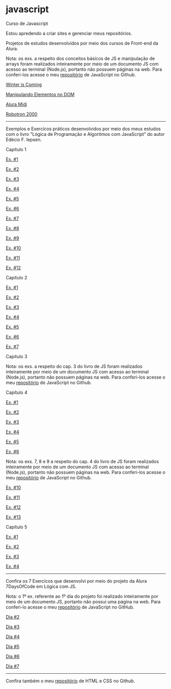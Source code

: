 # javascript
 Curso de Javascript

 Estou apredendo a criar sites e gerenciar meus repositórios.

 Projetos de estudos desenvolvidos por meio dos cursos de Front-end da Alura.

 <p>Nota: os exs. a respeito dos conceitos básicos de JS e manipulação de arrays foram realizados inteiramente por meio de um documento JS com acesso ao terminal (Node.js), portanto não possuem páginas na web. Para conferi-los acesse o meu <a href="https://github.com/Matheus-Pombeiro/javascript">repositório</a> de JavaScript no Github.</p>

 <a href="https://matheus-pombeiro.github.io/javascript/winter-is-coming/index.html">Winter is Coming</a>

 <a href="https://matheus-pombeiro.github.io/javascript/manipulando-elementos-dom/index.html">Manipulando Elementos no DOM</a>

 <a href="https://matheus-pombeiro.github.io/javascript/alura-midi/index.html">Alura Midi</a>

 <a href="https://matheus-pombeiro.github.io/javascript/robotron-2000/index.html">Robotron 2000</a>

 <hr>

 Exemplos e Exercícos práticos desenvolvidos por meio dos meus estudos com o livro "Lógica de Programação e Algoritmos com JavaScript" do autor Edécio F. Iepsen.

 <p>Capítulo 1</p>

 <a href="https://matheus-pombeiro.github.io/javascript/livrojs/cap1/ex1-1/index.html">Ex. #1</a>

 <a href="https://matheus-pombeiro.github.io/javascript/livrojs/cap1/ex1-2/index.html">Ex. #2</a>

 <a href="https://matheus-pombeiro.github.io/javascript/livrojs/cap1/ex1-3/index.html">Ex. #3</a>

 <a href="https://matheus-pombeiro.github.io/javascript/livrojs/cap1/ex1-4/index.html">Ex. #4</a>

 <a href="https://matheus-pombeiro.github.io/javascript/livrojs/cap1/ex1-5/index.html">Ex. #5</a>

 <a href="https://matheus-pombeiro.github.io/javascript/livrojs/cap1/ex1-6/index.html">Ex. #6</a>

 <a href="https://matheus-pombeiro.github.io/javascript/livrojs/cap1/ex1-7/index.html">Ex. #7</a>

 <a href="https://matheus-pombeiro.github.io/javascript/livrojs/cap1/ex1-8/index.html">Ex. #8</a>

 <a href="https://matheus-pombeiro.github.io/javascript/livrojs/cap1/ex1-9/index.html">Ex. #9</a>

 <a href="https://matheus-pombeiro.github.io/javascript/livrojs/cap1/ex1-10/index.html">Ex. #10</a>

 <a href="https://matheus-pombeiro.github.io/javascript/livrojs/cap1/ex1-11/index.html">Ex. #11</a>

 <a href="https://matheus-pombeiro.github.io/javascript/livrojs/cap1/ex1-12/index.html">Ex. #12</a>

 <p>Capítulo 2</p>

 <a href="https://matheus-pombeiro.github.io/javascript/livrojs/cap2/ex2-1/index.html">Ex. #1</a>

 <a href="https://matheus-pombeiro.github.io/javascript/livrojs/cap2/ex2-2/index.html">Ex. #2</a>

 <a href="https://matheus-pombeiro.github.io/javascript/livrojs/cap2/ex2-3/index.html">Ex. #3</a>

 <a href="https://matheus-pombeiro.github.io/javascript/livrojs/cap2/ex2-4/index.html">Ex. #4</a>

 <a href="https://matheus-pombeiro.github.io/javascript/livrojs/cap2/ex2-5/index.html">Ex. #5</a>

 <a href="https://matheus-pombeiro.github.io/javascript/livrojs/cap2/ex2-6/index.html">Ex. #6</a>

 <a href="https://matheus-pombeiro.github.io/javascript/livrojs/cap2/ex2-7/index.html">Ex. #7</a>

 <p>Capítulo 3</p>

 <p>Nota: os exs. a respeito do cap. 3 do livro de JS foram realizados inteiramente por meio de um documento JS com acesso ao terminal (Node.js), portanto não possuem páginas na web. Para conferi-los acesse o meu <a href="https://github.com/Matheus-Pombeiro/javascript">repositório</a> de JavaScript no Github.</p>

 <p>Capítulo 4</p>

 <a href="https://matheus-pombeiro.github.io/javascript/livrojs/cap4/ex4-1/index.html">Ex. #1</a>

 <a href="https://matheus-pombeiro.github.io/javascript/livrojs/cap4/ex4-2/index.html">Ex. #2</a>

 <a href="https://matheus-pombeiro.github.io/javascript/livrojs/cap4/ex4-3/index.html">Ex. #3</a>

 <a href="https://matheus-pombeiro.github.io/javascript/livrojs/cap4/ex4-4/index.html">Ex. #4</a>

 <a href="https://matheus-pombeiro.github.io/javascript/livrojs/cap4/ex4-5/index.html">Ex. #5</a>

 <a href="https://matheus-pombeiro.github.io/javascript/livrojs/cap4/ex4-6/index.html">Ex. #6</a>

 <p>Nota: os exs. 7, 8 e 9 a respeito do cap. 4 do livro de JS foram realizados inteiramente por meio de um documento JS com acesso ao terminal (Node.js), portanto não possuem páginas na web. Para conferi-los acesse o meu <a href="https://github.com/Matheus-Pombeiro/javascript">repositório</a> de JavaScript no Github.</p>

 <a href="https://matheus-pombeiro.github.io/javascript/livrojs/cap4/ex4-10/index.html">Ex. #10</a>

 <a href="https://matheus-pombeiro.github.io/javascript/livrojs/cap4/ex4-11/index.html">Ex. #11</a>

 <a href="https://matheus-pombeiro.github.io/javascript/livrojs/cap4/ex4-12/index.html">Ex. #12</a>

 <a href="https://matheus-pombeiro.github.io/javascript/livrojs/cap4/ex4-13/index.html">Ex. #13</a>

 <p>Capítulo 5</p>
 
 <a href="https://matheus-pombeiro.github.io/javascript/livrojs/cap5/ex5-1/index.html">Ex. #1</a>

 <a href="https://matheus-pombeiro.github.io/javascript/livrojs/cap5/ex5-2/index.html">Ex. #2</a>

 <a href="https://matheus-pombeiro.github.io/javascript/livrojs/cap5/ex5-3/index.html">Ex. #3</a>

 <a href="https://matheus-pombeiro.github.io/javascript/livrojs/cap5/ex5-4/index.html">Ex. #4</a>
 
 <hr>

 Confira os 7 Exercícos que desenvolvi por meio do projeto da Alura 7DaysOfCode em Lógica com JS.

 <p>Nota: o 1º ex. referente ao 1º dia do projeto foi realizado inteiramente por meio de um documento JS, portanto não possui uma página na web. Para conferi-lo acesse o meu <a href="https://github.com/Matheus-Pombeiro/javascript">repositório</a> de JavaScript no GitHub.</p>

 <a href="https://matheus-pombeiro.github.io/javascript/seven-days-of-code-alura-js/dia-2/index.html">Dia #2</a>

 <a href="https://matheus-pombeiro.github.io/javascript/seven-days-of-code-alura-js/dia-3/index.html">Dia #3</a>

 <a href="https://matheus-pombeiro.github.io/javascript/seven-days-of-code-alura-js/dia-4/index.html">Dia #4</a>

 <a href="https://matheus-pombeiro.github.io/javascript/seven-days-of-code-alura-js/dia-5/index.html">Dia #5</a>

 <a href="https://matheus-pombeiro.github.io/javascript/seven-days-of-code-alura-js/dia-6/index.html">Dia #6</a>

 <a href="https://matheus-pombeiro.github.io/javascript/seven-days-of-code-alura-js/dia-7/index.html">Dia #7</a>

 <hr>

 Confira também o meu <a href="https://matheus-pombeiro.github.io/html-css">repositório</a> de HTML e CSS no Github.